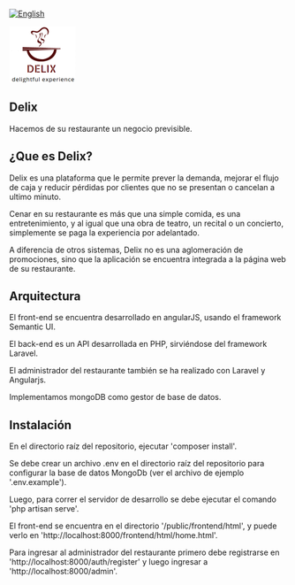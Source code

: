 [![English](http://sell.judaskissmovie.com/wp-content/uploads/2012/11/English-Button.jpg)](https://github.com/EmprendedoresLA/emprendevs-equipo-4/blob/master/README.eng.md)

![logo Delix](https://raw.githubusercontent.com/EmprendedoresLA/emprendevs-equipo-4/master/public/images/logo2.png)

## Delix
Hacemos de su restaurante un negocio previsible.

## ¿Que es Delix?
Delix es una plataforma que le permite prever la demanda, mejorar el flujo de caja y reducir pérdidas por clientes que no se presentan o cancelan a ultimo minuto.

Cenar en su restaurante es más que una simple comida, es una entretenimiento, y al igual que una obra de teatro, un recital o un concierto, simplemente se paga la experiencia por adelantado.

A diferencia de otros sistemas, Delix no es una aglomeración de promociones, sino que la aplicación se encuentra integrada a la página web de su restaurante.

## Arquitectura
El front-end se encuentra desarrollado en angularJS, usando el framework Semantic UI.

El back-end es un API desarrollada en PHP, sirviéndose del framework Laravel.

El administrador del restaurante también se ha realizado con Laravel y Angularjs.

Implementamos mongoDB como gestor de base de datos.

## Instalación
En el directorio raíz del repositorio, ejecutar 'composer install'.

Se debe crear un archivo .env en el directorio raíz del repositorio para configurar la base de datos MongoDb (ver el archivo de ejemplo '.env.example').

Luego, para correr el servidor de desarrollo se debe ejecutar el comando 'php artisan serve'.

El front-end se encuentra en el directorio '/public/frontend/html', y puede verlo en 'http://localhost:8000/frontend/html/home.html'.

Para ingresar al administrador del restaurante primero debe registrarse en 'http://localhost:8000/auth/register' y luego ingresar a 'http://localhost:8000/admin'.

